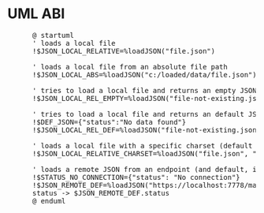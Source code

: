 # UML ABI



  <pre>
      @ startuml
      ' loads a local file
      !$JSON_LOCAL_RELATIVE=%loadJSON("file.json")
 
      ' loads a local file from an absolute file path
      !$JSON_LOCAL_ABS=%loadJSON("c:/loaded/data/file.json")
 
      ' tries to load a local file and returns an empty JSON
      !$JSON_LOCAL_REL_EMPTY=%loadJSON("file-not-existing.json")
 
      ' tries to load a local file and returns an default JSON
      !$DEF_JSON={"status":"No data found"}
      !$JSON_LOCAL_REL_DEF=%loadJSON("file-not-existing.json", $DEF_JSON)
 
      ' loads a local file with a specific charset (default is UTF-8)
      !$JSON_LOCAL_RELATIVE_CHARSET=%loadJSON("file.json", "{}", "iso-8859-1")
 
      ' loads a remote JSON from an endpoint (and default, if not reachable)
      !$STATUS_NO_CONNECTION={"status": "No connection"}
      !$JSON_REMOTE_DEF=%loadJSON("https://localhost:7778/management/health", $STATUS_NO_CONNECTION)
      status -> $JSON_REMOTE_DEF.status
      @ enduml
  </pre>